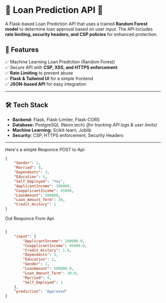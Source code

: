# 🏦 Loan Prediction API 🚀

A Flask-based Loan Prediction API that uses a trained **Random Forest model** to determine loan approval based on user input. The API includes **rate limiting, security headers, and CSP policies** for enhanced protection.

## 📜 Features
✅ Machine Learning Loan Prediction (Random Forest)  
✅ Secure API with **CSP, XSS, and HTTPS enforcement**  
✅ **Rate Limiting** to prevent abuse  
✅ **Flask & Tailwind UI** for a simple frontend  
✅ **JSON-based API** for easy integration  

---

## 🛠 Tech Stack
- **Backend:** Flask, Flask-Limiter, Flask-CORS
- **Database:** PostgreSQL (Neon.tech) *(for tracking API logs & user limits)*
- **Machine Learning:** Scikit-learn, Joblib
- **Security:** CSP, HTTPS enforcement, Security Headers

---

Here's a simple Responce POST to Api:

```json
{
    "Gender": 1,
    "Married": 0,
    "Dependents": 3,
    "Education": 1,
    "Self_Employed": "Yes",
    "ApplicantIncome": 100000,
    "CoapplicantIncome": 45000,
    "LoanAmount": 500000,
    "Loan_Amount_Term": 30,
    "Credit_History": 1
}
```

Out Responce From Api:

```json

{
    "input": {
        "ApplicantIncome": 100000.0,
        "CoapplicantIncome": 45000.0,
        "Credit_History": 1.0,
        "Dependents": 3,
        "Education": 1,
        "Gender": 1,
        "LoanAmount": 500000.0,
        "Loan_Amount_Term": 30.0,
        "Married": 0,
        "Self_Employed": 1
    },
    "prediction": "Approved"
}
```
